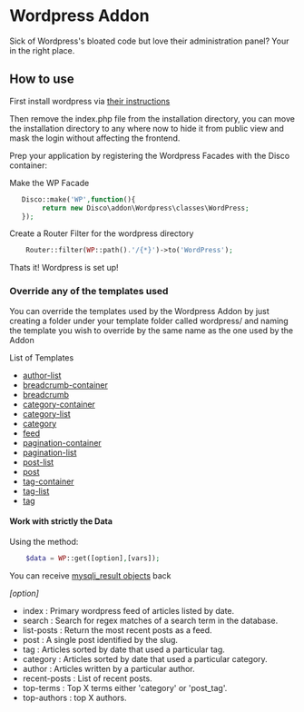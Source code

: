 <h1>Wordpress Addon</h1>

<p>Sick of Wordpress's bloated code but love their administration panel? Your in the right place.</p>

<h2>How to use</h2>

<p>First install wordpress via <a href='http://codex.wordpress.org/Installing_WordPress'>their instructions</a></p>

<p>Then remove the index.php file from the installation directory, you can move the installation directory to any
where now to hide it from public view and mask the login without affecting the frontend.</p>

<p>Prep your application by registering the Wordpress Facades with the Disco container:</p>

<p>Make the WP Facade</p>

```php
   Disco::make('WP',function(){
        return new Disco\addon\Wordpress\classes\WordPress;
   });
```

<p>Create a Router Filter for the wordpress directory</p>

```php
    Router::filter(WP::path().'/{*}')->to('WordPress');
```

<p>Thats it! Wordpress is set up!</p>

<h3>Override any of the templates used</h3>
<p>You can override the templates used by the Wordpress Addon by just creating a folder under your template folder
called wordpress/ and naming the template you wish to override by the same name as the one used by the Addon</p>

<p>List of Templates</p>
<ul>
    <li><a
    href='http://github.com/discophp/wordpress/blob/master/addon/template/wordpress/author-list.template.html'>author-list</a></li>
    <li><a href='http://github.com/discophp/wordpress/blob/master/addon/template/wordpress/breadcrumb-container.template.html'>breadcrumb-container</a></li>
    <li><a href='http://github.com/discophp/wordpress/blob/master/addon/template/wordpress/breadcrumb.template.html'>breadcrumb</a></li>
    <li><a href='http://github.com/discophp/wordpress/blob/master/addon/template/wordpress/category-container.template.html'>category-container</a></li>
    <li><a href='http://github.com/discophp/wordpress/blob/master/addon/template/wordpress/category-list.template.html'>category-list</a></li>
    <li><a href='http://github.com/discophp/wordpress/blob/master/addon/template/wordpress/category.template.html'>category</a></li>
    <li><a href='http://github.com/discophp/wordpress/blob/master/addon/template/wordpress/feed.template.html'>feed</a></li>
    <li><a href='http://github.com/discophp/wordpress/blob/master/addon/template/wordpress/pagination-container.template.html'>pagination-container</a></li>
    <li><a href='http://github.com/discophp/wordpress/blob/master/addon/template/wordpress/pagination-list.template.html'>pagination-list</a></li>
    <li><a href='http://github.com/discophp/wordpress/blob/master/addon/template/wordpress/post-list.template.html'>post-list</a></li>
    <li><a href='http://github.com/discophp/wordpress/blob/master/addon/template/wordpress/post.template.html'>post</a></li>
    <li><a href='http://github.com/discophp/wordpress/blob/master/addon/template/wordpress/tag-container.template.html'>tag-container</a></li>
    <li><a href='http://github.com/discophp/wordpress/blob/master/addon/template/wordpress/tag-list.template.html'>tag-list</a></li>
    <li><a href='http://github.com/discophp/wordpress/blob/master/addon/template/wordpress/tag.template.html'>tag</a></li>
</ul>

<h4>Work with strictly the Data</h4>

<p>Using the method:</p>

```php
    $data = WP::get([option],[vars]);
```

<p>You can receive <a href='http://www.php.net//manual/en/class.mysqli-result.php'>mysqli_result objects</a> back</p>

<p><i>[option]</i></p>
<ul>
    <li>index : Primary wordpress feed of articles listed by date.</li>
    <li>search : Search for regex matches of a search term in the database.</li>
    <li>list-posts : Return the most recent posts as a feed.</li>
    <li>post : A single post identified by the slug.</li>
    <li>tag : Articles sorted by date that used a particular tag.</li>
    <li>category : Articles sorted by date that used a particular category.</li>
    <li>author : Articles written by a particular author.</li>
    <li>recent-posts : List of recent posts.</li>
    <li>top-terms : Top X terms either 'category' or 'post_tag'.</li>
    <li>top-authors : top X authors.</li>
</ul>

